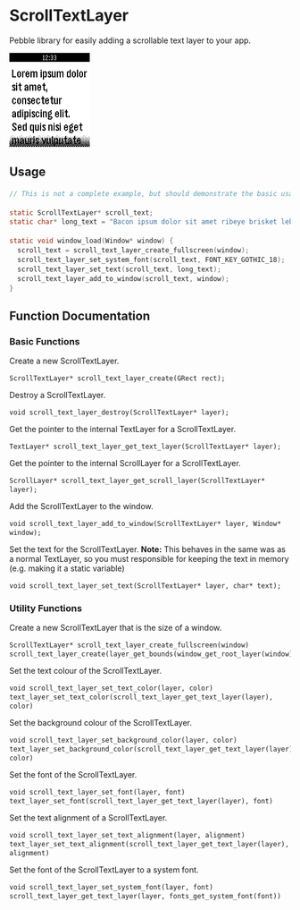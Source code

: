 # ScrollTextLayer

Pebble library for easily adding a scrollable text layer to your app.

![Screenshot of library in action](info/animation.gif)

## Usage

````c
// This is not a complete example, but should demonstrate the basic usage of a ScrollTextLayer.

static ScrollTextLayer* scroll_text;
static char* long_text = "Bacon ipsum dolor sit amet ribeye brisket leberkas, frankfurter pork loin salami biltong. \nPig spare ribs drumstick filet mignon tongue, rump pork belly andouille ball tip shoulder chuck sausage. Beef rump pig hamburger ham hock. Hamburger landjaeger cow, frankfurter drumstick ball tip pork swine tongue shoulder prosciutto t-bone flank chicken. \nTri-tip shoulder tongue pork belly, beef ribs pancetta flank tenderloin. Capicola hamburger t-bone ground round spare ribs rump, brisket tongue flank ball tip short ribs. Beef pork chop flank pork belly pig chuck.";

static void window_load(Window* window) {
  scroll_text = scroll_text_layer_create_fullscreen(window);
  scroll_text_layer_set_system_font(scroll_text, FONT_KEY_GOTHIC_18);
  scroll_text_layer_set_text(scroll_text, long_text);
  scroll_text_layer_add_to_window(scroll_text, window);
}
````

## Function Documentation

### Basic Functions

Create a new ScrollTextLayer.

    ScrollTextLayer* scroll_text_layer_create(GRect rect);

Destroy a ScrollTextLayer.

    void scroll_text_layer_destroy(ScrollTextLayer* layer);

Get the pointer to the internal TextLayer for a ScrollTextLayer.

    TextLayer* scroll_text_layer_get_text_layer(ScrollTextLayer* layer);

Get the pointer to the internal ScrollLayer for a ScrollTextLayer.

    ScrollLayer* scroll_text_layer_get_scroll_layer(ScrollTextLayer* layer);

Add the ScrollTextLayer to the window.

    void scroll_text_layer_add_to_window(ScrollTextLayer* layer, Window* window);

Set the text for the ScrollTextLayer.
**Note:** This behaves in the same was as a normal TextLayer, so you must responsible for keeping the text in memory (e.g. making it a static variable)

    void scroll_text_layer_set_text(ScrollTextLayer* layer, char* text);

### Utility Functions

Create a new ScrollTextLayer that is the size of a window.

    ScrollTextLayer* scroll_text_layer_create_fullscreen(window) scroll_text_layer_create(layer_get_bounds(window_get_root_layer(window)));

Set the text colour of the ScrollTextLayer.

    void scroll_text_layer_set_text_color(layer, color) text_layer_set_text_color(scroll_text_layer_get_text_layer(layer), color)

Set the background colour of the ScrollTextLayer.

    void scroll_text_layer_set_background_color(layer, color) text_layer_set_background_color(scroll_text_layer_get_text_layer(layer), color)

Set the font of the ScrollTextLayer.

    void scroll_text_layer_set_font(layer, font) text_layer_set_font(scroll_text_layer_get_text_layer(layer), font)

Set the text alignment of a ScrollTextLayer.

    void scroll_text_layer_set_text_alignment(layer, alignment) text_layer_set_text_alignment(scroll_text_layer_get_text_layer(layer), alignment)

Set the font of the ScrollTextLayer to a system font.

    void scroll_text_layer_set_system_font(layer, font) scroll_text_layer_get_text_layer(layer, fonts_get_system_font(font))